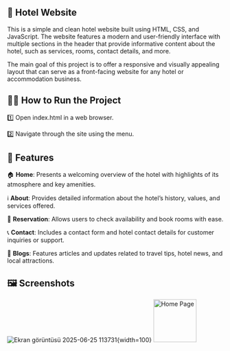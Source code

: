 ## 🏨 Hotel Website

This is a simple and clean hotel website built using HTML, CSS, and JavaScript. The website features a modern and user-friendly interface with multiple sections in the header that provide informative content about the hotel, such as services, rooms, contact details, and more.

The main goal of this project is to offer a responsive and visually appealing layout that can serve as a front-facing website for any hotel or accommodation business.

## 🏃‍♂️ How to Run the Project
1️⃣ Open index.html in a web browser.

2️⃣ Navigate through the site using the menu.

## 🚀 Features

🏠 **Home**: Presents a welcoming overview of the hotel with highlights of its atmosphere and key amenities.

ℹ️ **About**: Provides detailed information about the hotel’s history, values, and services offered.

📅 **Reservation**: Allows users to check availability and book rooms with ease.

📞 **Contact**: Includes a contact form and hotel contact details for customer inquiries or support.

📰 **Blogs**: Features articles and updates related to travel tips, hotel news, and local attractions.


## 🖼 Screenshots
![Ekran görüntüsü 2025-06-25 113731](https://github.com/user-attachments/assets/5e8a5df9-a9c0-41a9-b5d3-c4e4f6c2216f){width=100}
<img src="[images/homepage.png](https://github.com/user-attachments/assets/5e8a5df9-a9c0-41a9-b5d3-c4e4f6c2216f)" alt="Home Page" width="100"/>
